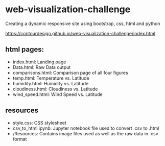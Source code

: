 # web-visualization-challenge
Creating a dynamic responsive site using bootstrap, css, html and python

https://contourdesign.github.io/web-visualization-challenge/index.html

## html pages:

- index.html: Landing page
- Data.html: Raw Data output
- comparisons.html: Comparison page of all four figures
- temp.html: Temperature vs. Latitude
- humidity.html: Humidity vs. Latitude
- cloudiness.html: Cloudiness vs. Latitude
- wind_speed.html: Wind Speed vs. Latitude

## resources

- style.css: CSS stylesheet
- csv_to_html.ipynb: Jupyter notebook file used to convert .csv to .html
- /Resources: Contains image files used as well as the raw data in .csv format
